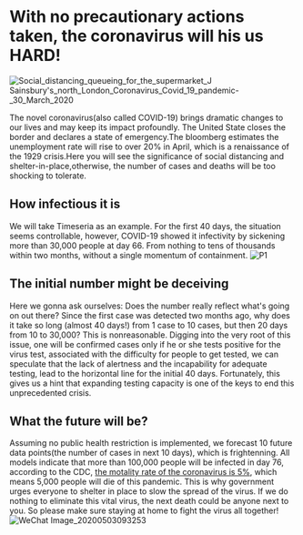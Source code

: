 # With no precautionary actions taken, the coronavirus will his us HARD!
![Social_distancing_queueing_for_the_supermarket_J _Sainsbury's_north_London_Coronavirus_Covid_19_pandemic_-_30_March_2020](https://user-images.githubusercontent.com/60074638/80893103-f39f2b80-8d01-11ea-8f51-0874e5e8ec17.jpg)

The novel coronavirus(also called COVID-19) brings dramatic changes to our lives and may keep its impact profoundly. The United State closes the border and declares a state of emergency.The bloomberg estimates the unemployment rate will rise to over 20% in April, which is a renaissance of the 1929 crisis.Here you will see the significance of social distancing and shelter-in-place,otherwise, the number of cases and deaths will be too shocking to tolerate.

## How infectious it is
We will take Timeseria as an example. For the first 40 days, the situation seems controllable, however, COVID-19 showed it infectivity by sickening more than 30,000 people at day 66. From nothing to tens of thousands within two months, without a single momentum of containment.
![P1](https://user-images.githubusercontent.com/60074638/80892798-6fe43f80-8cff-11ea-9e29-068b8d32d7ea.png)

## The initial number might be deceiving
Here we gonna ask ourselves: Does the number really reflect what's going on out there? Since the first case was detected two months ago, why does it take so long (almost 40 days!) from 1 case to 10 cases, but then 20 days from 10 to 30,000? This is nonreasonable. Digging into the very root of this issue, one will be confirmed cases only if he or she tests positive for the virus test, associated with the difficulty for people to get tested, we can speculate that the lack of alertness and the incapability for adequate testing, lead to the horizontal line for the initial 40 days. Fortunately, this gives us a hint that expanding testing capacity is one of the keys to end this unprecedented crisis.

## What the future will be?
Assuming no public health restriction is implemented, we forecast 10 future data points(the number of cases in next 10 days), which is frightenning. All models indicate that more than 100,000 people will be infected in day 76, according to the CDC, [the motality rate of the coronavirus is 5%](https://www.cdc.gov/nchs/nvss/vsrr/covid19/index.htm), which means 5,000 people will die of this pandemic. This is why government urges everyone to shelter in place to slow the spread of the virus. If we do nothing to eliminate this vital virus, the next death could be anyone next to you. So please make sure staying at home to fight the virus all together!
![WeChat Image_20200503093253](https://user-images.githubusercontent.com/60074638/80896469-1e4cac80-8d21-11ea-87d0-96833d14cf51.jpg)

